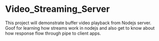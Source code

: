# Video_Streaming_Server

This project will demonstrate buffer video playback from Nodejs server.
Goof for learning how streams work in nodejs and also get to know about how response flow through pipe to client apps.
